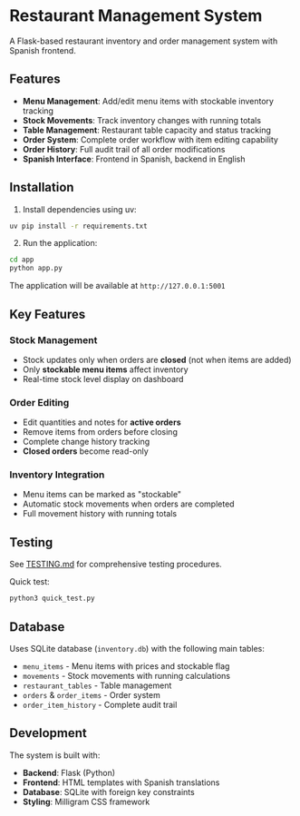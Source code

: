 # Restaurant Management System

A Flask-based restaurant inventory and order management system with Spanish frontend.

## Features

- **Menu Management**: Add/edit menu items with stockable inventory tracking
- **Stock Movements**: Track inventory changes with running totals
- **Table Management**: Restaurant table capacity and status tracking
- **Order System**: Complete order workflow with item editing capability
- **Order History**: Full audit trail of all order modifications
- **Spanish Interface**: Frontend in Spanish, backend in English

## Installation

1. Install dependencies using uv:
```bash
uv pip install -r requirements.txt
```

2. Run the application:
```bash
cd app
python app.py
```

The application will be available at `http://127.0.0.1:5001`

## Key Features

### Stock Management
- Stock updates only when orders are **closed** (not when items are added)
- Only **stockable menu items** affect inventory
- Real-time stock level display on dashboard

### Order Editing
- Edit quantities and notes for **active orders**
- Remove items from orders before closing
- Complete change history tracking
- **Closed orders** become read-only

### Inventory Integration
- Menu items can be marked as "stockable"
- Automatic stock movements when orders are completed
- Full movement history with running totals

## Testing

See [TESTING.md](TESTING.md) for comprehensive testing procedures.

Quick test:
```bash
python3 quick_test.py
```

## Database

Uses SQLite database (`inventory.db`) with the following main tables:
- `menu_items` - Menu items with prices and stockable flag
- `movements` - Stock movements with running calculations
- `restaurant_tables` - Table management
- `orders` & `order_items` - Order system
- `order_item_history` - Complete audit trail

## Development

The system is built with:
- **Backend**: Flask (Python)
- **Frontend**: HTML templates with Spanish translations
- **Database**: SQLite with foreign key constraints
- **Styling**: Milligram CSS framework